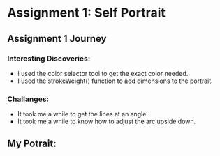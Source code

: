 # Assignment 1: Self Portrait

## Assignment 1 Journey

### Interesting Discoveries:
- I used the color selector tool to get the exact color needed.
- I used the strokeWeight() function to add dimensions to the portrait.
      
### Challanges:
- It took me a while to get the lines at an angle.
- It took me a while to know how to adjust the arc upside down.
      
## My Potrait:
